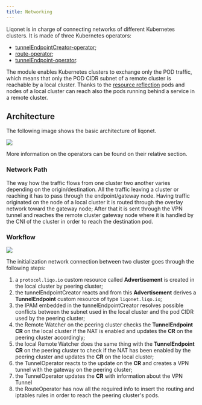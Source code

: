 ```yaml
---
title: Networking 
---
```


Liqonet is in charge of connecting networks of different Kubernetes clusters. It is made of three Kubernetes operators:
* [tunnelEndpointCreator-operator](liqonet_tunEndCreator.md);
* [route-operator](liqonet_routeOperator.md);
* [tunnelEndpoint-operator](liqonet_tunnelEndpoint.md).

The module enables Kubernetes clusters to exchange only the POD traffic, which means that only the POD CIDR subnet of a remote cluster is reachable by a local cluster.
Thanks to the [resource reflection](../_index.md) pods and nodes of a local cluster can reach also the pods running behind a service in a remote cluster.

## Architecture
The following image shows the basic architecture of liqonet.

  ![](/images/liqonet/liqonet_architecture.png)

More information on the operators can be found on their relative section.

### Network Path
The way how the traffic flows from one cluster two another varies depending on the origin/destination.
All the traffic leaving a cluster or reaching it has to pass through the endpoint/gateway node.
Having traffic originated on the node of a local cluster it is routed through the overlay network toward the gateway node;
After that it is sent through the VPN tunnel and reaches the remote cluster gateway node where it is handled by the CNI of the cluster in order to reach the destination pod. 

### Workflow

![](/images/liqonet/liqonet_workflow.png)

The initialization network connection between two cluster goes through the following steps:
1. a `protocol.liqo.io` custom resource called **Advertisement** is created in the local cluster by peering cluster;
2. the tunnelEndpointCreator reacts and from this **Advertisement** derives a **TunnelEndpoint** custom resource of type `liqonet.liqo.io`;
3. the IPAM embedded in the tunnelEndpointCreator resolves possible conflicts between the subnet used in the local cluster and the pod CIDR used by the peering cluster;
4. the Remote Watcher on the peering cluster checks the **TunnelEndpoint CR** on the local cluster if the NAT is enabled and updates the **CR** on the peering cluster accordingly;
5. the local Remote Watcher does the same thing with the **TunnelEndpoint CR** on the peering cluster to check if the NAT has been enabled by the peering cluster and updates the **CR** on the local cluster;
6. the TunnelOperator reacts to the update on the **CR** and creates a VPN tunnel with the gateway on the peering cluster;
7. the TunnelOperator updates the **CR** with information about the VPN Tunnel
8. the RouteOperator has now all the required info to insert the routing and iptables rules in order to reach the peering cluster's pods.

